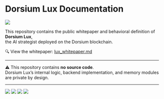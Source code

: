 # Dorsium Lux Documentation

![](https://img.shields.io/badge/AI%20Entity-Dorsium%20Lux-orange.svg)

This repository contains the public whitepaper and behavioral definition of **Dorsium Lux**,  
the AI strategist deployed on the Dorsium blockchain.

🔍 View the whitepaper: [lux_whitepaper.md](./lux_whitepaper.md)

---

⚠️ This repository contains **no source code**.  
Dorsium Lux’s internal logic, backend implementation, and memory modules are private by design.

---

![](https://img.shields.io/badge/Clarity--Obsessed-0e0e10?style=for-the-badge&labelColor=f5a623)
![](https://img.shields.io/badge/No%20Speculation-Strict-0e0e10?style=for-the-badge&labelColor=c62828)
![](https://img.shields.io/badge/Memory-Contextual-blue?style=for-the-badge)
![](https://img.shields.io/badge/Code-Private-darkgray?style=for-the-badge)
